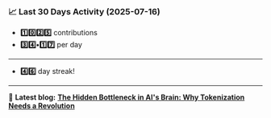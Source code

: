 <!--START_STATS-->
### 📈 Last 30 Days Activity (2025-07-16)  
- **1️⃣0️⃣2️⃣5️⃣** contributions  
- **3️⃣4️⃣•1️⃣7️⃣** per day
---
- **4️⃣6️⃣** day streak!
---
📝 **Latest blog:** [**The Hidden Bottleneck in AI's Brain: Why Tokenization Needs a Revolution**](https://andriak.com/blog/tokenization-revolution)
<!--END_STATS-->
